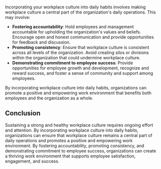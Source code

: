 
Incorporating your workplace culture into daily habits involves making workplace culture a central part of the organization's daily operations. This may involve:

- **Fostering accountability**: Hold employees and management accountable for upholding the organization's values and beliefs. Encourage open and honest communication and provide opportunities for feedback and discussion.
- **Promoting consistency**: Ensure that workplace culture is consistent across all levels of the organization. Avoid creating silos or divisions within the organization that could undermine workplace culture.
- **Demonstrating commitment to employee success**: Provide opportunities for employee growth and development, recognize and reward success, and foster a sense of community and support among employees.

By incorporating workplace culture into daily habits, organizations can promote a positive and empowering work environment that benefits both employees and the organization as a whole.

Conclusion
----------

Sustaining a strong and healthy workplace culture requires ongoing effort and attention. By incorporating workplace culture into daily habits, organizations can ensure that workplace culture remains a central part of daily operations and promotes a positive and empowering work environment. By fostering accountability, promoting consistency, and demonstrating commitment to employee success, organizations can create a thriving work environment that supports employee satisfaction, engagement, and success.
